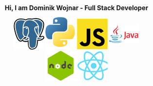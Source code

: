 <h2 align="center">Hi, I am Dominik Wojnar - Full Stack Developer</h2>
<div align="center">
  <img align="center" alt="Coding" width="100" src="./Postgresql_elephant.svg.png">
  <img align="center" alt="Coding" width="100" src="./Python-logo-notext.svg.png">
  <img align="center" alt="Coding" width="100" src="./download.png">
  <img align="center" alt="Coding" width="100" src="./learn-java-with-ubiqum-logo.png">
  <img align="center" alt="Coding" width="100" src="./nodejs_logo.png">
  <img align="center" alt="Coding" width="100" src="./react.png">
</div>
